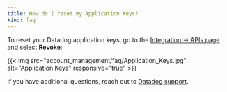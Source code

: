 ```yaml
---
title: How do I reset my Application Keys?
kind: faq
---
```


To reset your Datadog application keys, go to the [Integration -> APIs page][1] and select **Revoke**:

{{< img src="account_management/faq/Application_Keys.jpg" alt="Application Keys" responsive="true" >}}

If you have additional questions, reach out to [Datadog support][2].

[1]: https://app.datadoghq.com/account/settings#api
[2]: /help
